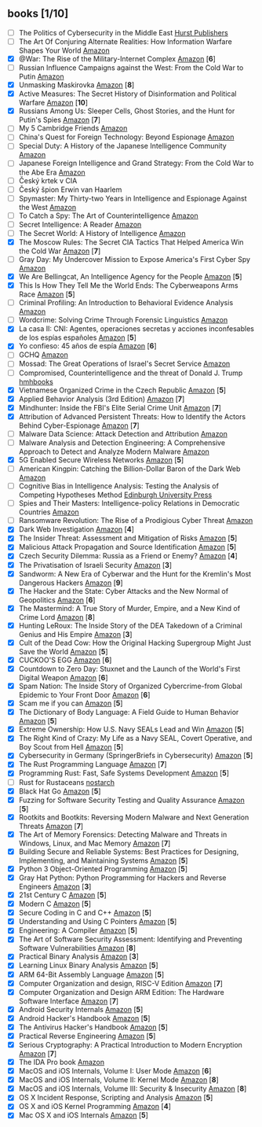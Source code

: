 ## books [1/10]

- [ ] The Politics of Cybersecurity in the Middle East [Hurst Publishers](https://www.hurstpublishers.com/book/the-politics-of-cybersecurity-in-the-middle-east/)
- [ ] The Art Of Conjuring Alternate Realities: How Information Warfare Shapes Your World [Amazon](https://www.amazon.com/Art-Conjuring-Alternate-Realities-Information-ebook/dp/B097J8NHPL/)
- [x]  @War: The Rise of the Military-Internet Complex [Amazon](https://www.amazon.com/War-Rise-Military-Internet-Complex/dp/0544570286) \[**6**\]
- [ ]  Russian Influence Campaigns against the West: From the Cold War to Putin [Amazon](https://www.amazon.com/Russian-Influence-Campaigns-against-West/dp/1535597097/)
- [x]  Unmasking Maskirovka [Amazon](https://www.amazon.com/-/es/Unmasking-Maskirovka-Russias-Influence-Operations/dp/0578451425/) \[**8**\]
- [x]  Active Measures: The Secret History of Disinformation and Political Warfare [Amazon](https://www.amazon.com/Active-Measures-History-Disinformation-Political/dp/0374287260) \[**10**\]
- [x]  Russians Among Us: Sleeper Cells, Ghost Stories, and the Hunt for Putin's Spies [Amazon](https://www.amazon.com/Unti-Lou-Areroc/dp/0062889419/) \[**7**\]
- [ ]  My 5 Cambridge Friends [Amazon](https://www.amazon.com/My-Cambridge-Friends-Cairncross-Controller/dp/0374216983/)
- [ ]  China's Quest for Foreign Technology: Beyond Espionage [Amazon](https://www.amazon.com/Chinas-Quest-Foreign-Technology-Espionage-dp-0367473593/dp/0367473593/)
- [ ]  Special Duty: A History of the Japanese Intelligence Community [Amazon](https://www.amazon.com/Special-Duty-Japanese-Intelligence-Community/dp/1501741586/)
- [ ]  Japanese Foreign Intelligence and Grand Strategy: From the Cold War to the Abe Era [Amazon](https://www.amazon.com/Japanese-Foreign-Intelligence-Grand-Strategy/dp/1647120632/)
- [ ]  Český krtek v CIA
- [ ]  Český špion Erwin van Haarlem
- [ ]  Spymaster: My Thirty-two Years in Intelligence and Espionage Against the West [Amazon](https://www.amazon.com/Spymaster-Thirty-two-Intelligence-Espionage-Against/dp/0465014453/)
- [ ]  To Catch a Spy: The Art of Counterintelligence [Amazon](https://www.amazon.com/Catch-Spy-Art-Counterintelligence/dp/1626166803)
- [ ]  Secret Intelligence: A Reader [Amazon](https://www.amazon.com/Christopher-Andrew-dp-0415420237/dp/0415420237/)
- [ ]  The Secret World: A History of Intelligence [Amazon](https://www.amazon.com/Christopher-Andrew/dp/0300238444/)
- [x]  The Moscow Rules: The Secret CIA Tactics That Helped America Win the Cold War [Amazon](https://www.amazon.com//gp/product/B079L4W3DR/) \[**7**\]
- [ ]  Gray Day: My Undercover Mission to Expose America's First Cyber Spy [Amazon](https://www.amazon.com/Eric-ONeill/dp/0525573526/)
- [x]  We Are Bellingcat, An Intelligence Agency for the People [Amazon](https://www.amazon.com/Eliot-Higgins-ebook/dp/B08N4SBFM6/) \[**5**\]
- [x]  This Is How They Tell Me the World Ends: The Cyberweapons Arms Race [Amazon](https://www.amazon.com/Nicole-Perlroth-ebook/dp/B0877D6H28/r) [**5**\]
- [ ]  Criminal Profiling: An Introduction to Behavioral Evidence Analysis [Amazon](https://www.amazon.com/Criminal-Profiling-Introduction-Behavioral-Evidence/dp/0123852439)
- [ ]  Wordcrime: Solving Crime Through Forensic Linguistics [Amazon](https://www.amazon.com/Wordcrime-Solving-Through-Forensic-Linguistics-ebook/dp/B00GNZ2HHU/)
- [x]  La casa II: CNI: Agentes, operaciones secretas y acciones inconfesables de los espías españoles [Amazon](https://www.amazon.es/casa-II-operaciones-inconfesables-espa%C3%B1oles/dp/8416859876/) \[**5**\]
- [x]  Yo confieso: 45 años de espía [Amazon](https://www.amazon.es/Yo-confieso-esp%C3%ADa-seller-Ficci%C3%B3n/dp/8416859868/) \[**6**\]
- [ ]  GCHQ [Amazon](https://www.amazon.com/GCHQ-Richard-Aldrich/dp/0007278470/)
- [ ]  Mossad: The Great Operations of Israel's Secret Service [Amazon](https://www.amazon.com/Mossad-Operations-Israels-Service-English-ebook/dp/B00AKGPVNU/)
- [ ]  Compromised, Counterintelligence and the threat of Donald J. Trump [hmhbooks](https://www.hmhbooks.com/shop/books/Compromised/9780358237532)
- [x]  Vietnamese Organized Crime in the Czech Republic [Amazon](https://www.amazon.com/Vietnamese-Organized-Republic-Prevention-Management/dp/3030436128/) \[**5**\]
- [x]  Applied Behavior Analysis (3rd Edition) [Amazon](https://www.amazon.com/Applied-Behavior-Analysis-John-Cooper/dp/0134752554/) \[**7**\]
- [x]  Mindhunter: Inside the FBI's Elite Serial Crime Unit [Amazon](https://www.amazon.com/Mindhunter-Inside-Elite-Serial-Crime/dp/1501191969/) \[**7**\]
- [x]  Attribution of Advanced Persistent Threats: How to Identify the Actors Behind Cyber-Espionage [Amazon](https://www.amazon.com/Attribution-Advanced-Persistent-Threats-Cyber-Espionage/dp/3662613123/) \[**7**\]
- [ ]  Malware Data Science: Attack Detection and Attribution [Amazon](https://www.amazon.com/Malware-Data-Science-Detection-Attribution/dp/1593278594/)
- [ ]  Malware Analysis and Detection Engineering: A Comprehensive Approach to Detect and Analyze Modern Malware [Amazon](https://www.amazon.com/dp/1484261925)
- [x]  5G Enabled Secure Wireless Networks [Amazon](https://www.amazon.com/5G-Enabled-Secure-Wireless-Networks-dp-3030035077/dp/3030035077/) \[**5**\]
- [ ]  American Kingpin: Catching the Billion-Dollar Baron of the Dark Web [Amazon](https://www.amazon.com/American-Kingpin-Criminal-Mastermind-Behind-ebook/dp/B01L8C4WBG/)
- [ ]  Cognitive Bias in Intelligence Analysis: Testing the Analysis of Competing Hypotheses Method [Edinburgh University Press](https://edinburghuniversitypress.com/book-cognitive-bias-in-intelligence-analysis-hb.html)
- [ ]  Spies and Their Masters: Intelligence-policy Relations in Democratic Countries [Amazon](https://www.amazon.de/Matteo-Faini/dp/0367407620/)
- [ ]  Ransomware Revolution: The Rise of a Prodigious Cyber Threat [Amazon](https://www.amazon.com/Matthew-Ryan-ebook/dp/B08XJT6N7V/)
- [x]  Dark Web Investigation [Amazon](https://www.amazon.com/Babak-Akhgar-dp-3030553426/dp/3030553426/) \[**4**\]
- [x]  The Insider Threat: Assessment and Mitigation of Risks [Amazon](https://www.amazon.com/Eleanor-Thompson/dp/0367565307/) \[**5**\]
- [x]  Malicious Attack Propagation and Source Identification [Amazon](https://www.amazon.com/Malicious-Propagation-Identification-Advances-Information-ebook/dp/B07KQZN9VJ/) \[**5**\]
- [x]  Czech Security Dilemma: Russia as a Friend or Enemy? [Amazon](https://www.amazon.com/Czech-Security-Dilemma-Russia-Challenges-ebook/dp/B07TVM91NL/) \[**4**\]
- [x]  The Privatisation of Israeli Security [Amazon](https://www.amazon.com/Privatisation-Israeli-Security-Shir-Hever/dp/0745337198/) \[**3**\]
- [x]  Sandworm: A New Era of Cyberwar and the Hunt for the Kremlin's Most Dangerous Hackers [Amazon](https://www.amazon.com/Sandworm-Cyberwar-Kremlins-Dangerous-Hackers-ebook/dp/B07GD4MFW2/) \[**9**\]
- [x]  The Hacker and the State: Cyber Attacks and the New Normal of Geopolitics [Amazon](https://www.amazon.com/Hacker-State-Attacks-Normal-Geopolitics/dp/0674987551/) \[**6**\]
- [x]  The Mastermind: A True Story of Murder, Empire, and a New Kind of Crime Lord [Amazon](https://www.amazon.com/Evan-Ratliff/dp/0399590439/) \[**8**\]
- [x]  Hunting LeRoux: The Inside Story of the DEA Takedown of a Criminal Genius and His Empire [Amazon](https://www.amazon.com/Hunting-LeRoux-Inside-Takedown-Criminal/dp/0062859145/) \[**3**\]
- [x]  Cult of the Dead Cow: How the Original Hacking Supergroup Might Just Save the World [Amazon](https://www.amazon.com/Cult-Dead-Cow-Original-Supergroup-ebook/dp/B07J5MW52M/) \[**5**\]
- [x]  CUCKOO'S EGG [Amazon](https://www.amazon.com/Clifford-Stoll-ebook/dp/B0083DJXCM/) \[**6**\]
- [x]  Countdown to Zero Day: Stuxnet and the Launch of the World's First Digital Weapon [Amazon](https://www.amazon.com/Countdown-Zero-Day-Stuxnet-Digital-ebook/dp/B00KEPLC08/) \[**6**\]
- [x]  Spam Nation: The Inside Story of Organized Cybercrime-from Global Epidemic to Your Front Door [Amazon](https://www.amazon.com/Spam-Nation-Organized-Cybercrime-Epidemic-ebook/dp/B00L5QGBL0/) \[**6**\]
- [x]  Scam me if you can [Amazon](https://www.amazon.com/Scam-Me-You-Can-Strategies-ebook/dp/B07L2H5ZXW/) \[**5**\]
- [x]  The Dictionary of Body Language: A Field Guide to Human Behavior [Amazon](https://www.amazon.com/Dictionary-Body-Language-Field-Behavior/dp/0062846876/) \[**5**\]
- [x]  Extreme Ownership: How U.S. Navy SEALs Lead and Win [Amazon](https://www.amazon.com//Extreme-Ownership-U-S-Navy-SEALs/dp/1250183863/) \[**5**\]
- [x]  The Right Kind of Crazy: My Life as a Navy SEAL, Covert Operative, and Boy Scout from Hell [Amazon](https://www.amazon.com/Right-Kind-Crazy-Covert-Operative-ebook/dp/B07GNW8CRL/) \[**5**\]
- [x]  Cybersecurity in Germany (SpringerBriefs in Cybersecurity) [Amazon](https://www.amazon.com/Cybersecurity-Germany-SpringerBriefs-Martin-Schallbruch-ebook/dp/B07G4GN5LN/) \[**5**\]
- [x]  The Rust Programming Language [Amazon](https://www.amazon.com/Rust-Programming-Language-Covers-2018/dp/1718500440/) \[**7**\]
- [x]  Programming Rust: Fast, Safe Systems Development [Amazon](https://www.amazon.com/Programming-Rust-Fast-Systems-Development/dp/1491927283/) \[**5**\]
- [ ]  Rust for Rustaceans [nostarch](https://nostarch.com/rust-rustaceans)
- [x]  Black Hat Go [Amazon](https://www.amazon.com/Black-Hat-Go-Programming-Pentesters/dp/1593278659/) \[**5**\]
- [x]  Fuzzing for Software Security Testing and Quality Assurance [Amazon](https://www.amazon.com/Fuzzing-Software-Security-Testing-Assurance/dp/1608078507) \[**5**\]
- [x]  Rootkits and Bootkits: Reversing Modern Malware and Next Generation Threats [Amazon](https://www.amazon.com/Rootkits-Bootkits-Reversing-Malware-Generation/dp/1593277164/) \[**7**\]
- [x]  The Art of Memory Forensics: Detecting Malware and Threats in Windows, Linux, and Mac Memory [Amazon](https://www.amazon.com/Art-Memory-Forensics-Detecting-Malware/dp/1118825098/) \[**7**\]
- [x]  Building Secure and Reliable Systems: Best Practices for Designing, Implementing, and Maintaining Systems [Amazon](https://www.amazon.com/Building-Secure-Reliable-Systems-Implementing/dp/1492083127/) \[**5**\]
- [x]  Python 3 Object-Oriented Programming [Amazon](https://www.amazon.com/Python-Object-Oriented-Programming-maintainable-object-oriented/dp/1789615852/) \[**5**\]
- [x]  Gray Hat Python: Python Programming for Hackers and Reverse Engineers [Amazon](https://www.amazon.com/Gray-Hat-Python-Programming-Engineers/dp/1593271921/) \[**3**\]
- [x]  21st Century C [Amazon](https://www.amazon.com//21st-Century-Tips-New-School/dp/1491903899/) \[**5**\]
- [x]  Modern C [Amazon](https://www.amazon.com/Modern-C-Jens-Gustedt/dp/1617295817/) \[**5**\]
- [x]  Secure Coding in C and C++ [Amazon](https://www.amazon.com/Robert-C-Seacord/dp/0321822137/) \[**5**\]
- [x]  Understanding and Using C Pointers [Amazon](https://www.amazon.com/Richard-M-Reese/dp/1449344186/) \[**5**\]
- [x]  Engineering: A Compiler [Amazon](https://www.amazon.com/Engineering-Compiler-Keith-Cooper/dp/012088478X/) \[**5**\]
- [x]  The Art of Software Security Assessment: Identifying and Preventing Software Vulnerabilities [Amazon](https://www.amazon.com/Art-Software-Security-Assessment-Vulnerabilities/dp/0321444426/) \[**8**\]
- [x]  Practical Binary Analysis [Amazon](https://www.amazon.com//Practical-Binary-Analysis-Instrumentation-Disassembly/dp/1593279124/) \[**3**\]
- [x]  Learning Linux Binary Analysis [Amazon](https://www.amazon.com//Learning-Binary-Analysis-elfmaster-ONeill/dp/1782167102/) \[**5**\]
- [x]  ARM 64-Bit Assembly Language [Amazon](https://www.amazon.com//64-Bit-Assembly-Language-Larry-Pyeatt/dp/0128192216/) \[**5**\]
- [x]  Computer Organization and design, RISC-V Edition [Amazon](https://www.amazon.com/Computer-Organization-Design-RISC-V-Architecture/dp/0128122757/) \[**7**\]
- [x]  Computer Organization and Design ARM Edition: The Hardware Software Interface [Amazon](https://www.amazon.com/Computer-Organization-Design-ARM-Architecture/dp/0128017333/) \[**7**\]
- [x]  Android Security Internals [Amazon](https://www.amazon.com/Android-Security-Internals-Depth-Architecture/dp/1593275811/) \[**5**\]
- [x]  Android Hacker's Handbook [Amazon](https://www.amazon.com/Android-Hackers-Handbook-Joshua-Drake-dp-111860864X/dp/111860864X/) \[**5**\]
- [x]  The Antivirus Hacker's Handbook [Amazon](https://www.amazon.com/Antivirus-Hackers-Handbook-Joxean-Koret/dp/1119028752/) \[**5**\]
- [x]  Practical Reverse Engineering [Amazon](https://www.amazon.com/Practical-Reverse-Engineering-Reversing-Obfuscation/dp/1118787315/) \[**5**\]
- [x]  Serious Cryptography: A Practical Introduction to Modern Encryption [Amazon](https://www.amazon.com/Serious-Cryptography-Practical-Introduction-Encryption/dp/1593278268/) \[**7**\]
- [x]  The IDA Pro book [Amazon](https://www.amazon.com/IDA-Pro-Book-Unofficial-Disassembler/dp/1593272898/)
- [x]  MacOS and iOS Internals, Volume I: User Mode [Amazon](https://www.amazon.com/MacOS-iOS-Internals-User-Mode/dp/099105556X/) \[**6**\]
- [x]  MacOS and iOS Internals, Volume II: Kernel Mode [Amazon](https://www.amazon.com/MacOS-iOS-Internals-II-Kernel/dp/0991055578/) \[**8**\]
- [x]  MacOS and iOS Internals, Volume III: Security & Insecurity [Amazon](https://www.amazon.com/MacOS-iOS-Internals-III-Insecurity/dp/0991055535/) \[**8**\]
- [x]  OS X Incident Response, Scripting and Analysis [Amazon](https://www.amazon.com/OS-Incident-Response-Scripting-Analysis/dp/012804456X/) \[**5**\]
- [x]  OS X and iOS Kernel Programming [Amazon](https://www.amazon.com/OS-X-iOS-Kernel-Programming/dp/1430235365/) \[**4**\]
- [x]  Mac OS X and iOS Internals [Amazon](https://www.amazon.com/Mac-OS-iOS-Internals-Apples/dp/1118057651/) \[**5**\]
